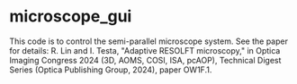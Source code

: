 # microscope_gui

This code is to control the semi-parallel microscope system.
See the paper for details: 
R. Lin and I. Testa, "Adaptive RESOLFT microscopy," in Optica Imaging Congress 2024 (3D, AOMS, COSI, ISA, pcAOP), Technical Digest Series (Optica Publishing Group, 2024), paper OW1F.1.
